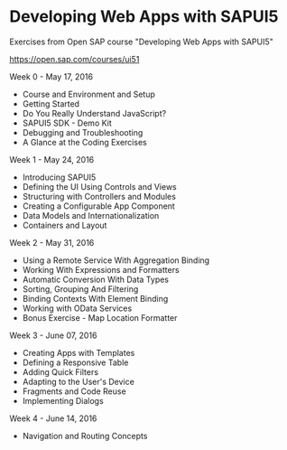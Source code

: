 # Developing Web Apps with SAPUI5

Exercises from Open SAP course "Developing Web Apps with SAPUI5"

https://open.sap.com/courses/ui51

Week 0 - May 17, 2016
- Course and Environment and Setup
- Getting Started
- Do You Really Understand JavaScript?
- SAPUI5 SDK - Demo Kit
- Debugging and Troubleshooting
- A Glance at the Coding Exercises

Week 1 - May 24, 2016
- Introducing SAPUI5
- Defining the UI Using Controls and Views
- Structuring with Controllers and Modules
- Creating a Configurable App Component
- Data Models and Internationalization
- Containers and Layout

Week 2 - May 31, 2016
- Using a Remote Service With Aggregation Binding
- Working With Expressions and Formatters
- Automatic Conversion With Data Types
- Sorting, Grouping And Filtering
- Binding Contexts With Element Binding
- Working with OData Services
- Bonus Exercise - Map Location Formatter

Week 3 - June 07, 2016
- Creating Apps with Templates
- Defining a Responsive Table
- Adding Quick Filters
- Adapting to the User's Device
- Fragments and Code Reuse
- Implementing Dialogs

Week 4 - June 14, 2016
- Navigation and Routing Concepts
